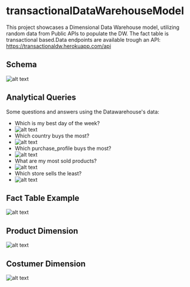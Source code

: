 # transactionalDataWarehouseModel
This project showcases a Dimensional Data Warehouse model, utilizing random data from Public APIs  to populate the DW. The fact table is transactional based.Data endpoints are available trough an API: https://transactionaldw.herokuapp.com/api


## Schema
![alt text](https://github.com/asoushawk/transactionalDataWarehouseModel/blob/main/img/dwSchema.png?raw=true)
## Analytical Queries
Some questions and answers using the Datawarehouse's data:
  - Which is my best day of the week?
  - ![alt text](https://github.com/asoushawk/transactionalDataWarehouseModel/blob/main/img/bestdayoftheweek.png?raw=true)
  - Which country buys the most?
  - ![alt text](https://github.com/asoushawk/transactionalDataWarehouseModel/blob/main/img/country_ranking.png?raw=true)
  - Which purchase_profile buys the most?
  - ![alt text](https://github.com/asoushawk/transactionalDataWarehouseModel/blob/main/img/purchase_profile.png?raw=true)
  - What are my most sold products?
  - ![alt text](https://github.com/asoushawk/transactionalDataWarehouseModel/blob/main/img/most_sold_products.png?raw=true)
  - Which store sells the least?
  - ![alt text](https://github.com/asoushawk/transactionalDataWarehouseModel/blob/main/img/stores_total_sold.png?raw=true)
## Fact Table Example
![alt text](https://github.com/asoushawk/transactionalDataWarehouseModel/blob/main/img/fact_table.png?raw=true)
## Product Dimension
![alt text](https://github.com/asoushawk/transactionalDataWarehouseModel/blob/main/img/product_dimension.png?raw=true)
## Costumer Dimension
![alt text](https://github.com/asoushawk/transactionalDataWarehouseModel/blob/main/img/costumer_dimension.png?raw=true)
